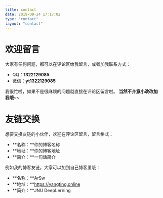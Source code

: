 ```yaml
---
title: contact
date: 2019-09-24 17:17:02
type: "contact"
layout: "contact"
---
```


# 欢迎留言
大家有任何问题，都可以在评论区给我留言，或者加我联系方式：
* QQ：**1322129085**
* 微信：**yt1322129085**

我很忙啦，如果不是很麻烦的问题就直接在评论区留言啦。
**当然不介意小改改加我哦~~**

# 友链交换
想要交换友链的小伙伴，欢迎在评论区留言，留言格式：
* **名称：**你的博客名称
* **地址：**你的博客地址
* **简介：**一句话简介
<!-- * **头像：**你的头像地址 -->

例如我的博客友链，大家可以加到自己博客里哦：
* **名称：**ArSw
* **地址：**https://yangting.online
* **简介：**JNU DeepLerning
<!-- * **头像：**https://godweiyang.com/medias/avatars/avatar.jpg -->
